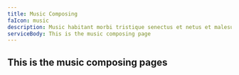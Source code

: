 ```yaml
---
title: Music Composing
faIcon: music
description: Music habitant morbi tristique senectus et netus et malesuada.
serviceBody: This is the music composing page
---
```


## This is the music composing pages